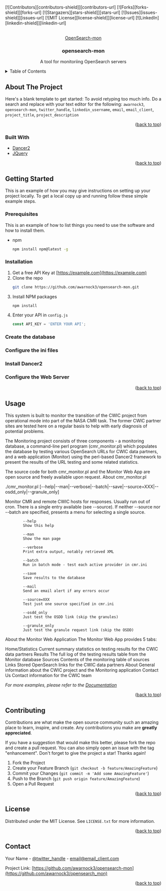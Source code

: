<div id="top"></div>

<!-- PROJECT SHIELDS -->
<!--
*** I'm using markdown "reference style" links for readability.
*** Reference links are enclosed in brackets [ ] instead of parentheses ( ).
*** See the bottom of this document for the declaration of the reference variables
*** for contributors-url, forks-url, etc. This is an optional, concise syntax you may use.
*** https://www.markdownguide.org/basic-syntax/#reference-style-links
-->
[![Contributors][contributors-shield]][contributors-url]
[![Forks][forks-shield]][forks-url]
[![Stargazers][stars-shield]][stars-url]
[![Issues][issues-shield]][issues-url]
[![MIT License][license-shield]][license-url]
[![LinkedIn][linkedin-shield]][linkedin-url]



<!-- PROJECT LOGO -->
<br />
<div align="center">
  <a href="https://github.com/awarnock3/opensearch_mon">
    OpenSearch-mon
<!--    <img src="images/logo.png" alt="Logo" width="80" height="80"> -->
  </a>

  <h3 align="center">opensearch-mon</h3>

  <p align="center">
    A tool for monitoriing OpenSearch servers
    <!--
    <br />
    <a href="https://github.com/awarnock3/opensearch-mon"><strong>Explore the docs »</strong></a>
    <br />
    <br />
    <a href="https://github.com/awarnock3/opensearch-mon">View Demo</a>
    ·
    <a href="https://github.com/awarnock3/opensearch-mon/issues">Report Bug</a>
    ·
    <a href="https://github.com/awarnock3/opensearch-mon/issues">Request Feature</a>
    -->
  </p>
</div>



<!-- TABLE OF CONTENTS -->
<details>
  <summary>Table of Contents</summary>
  <ol>
    <li>
      <a href="#about-the-project">About The Project</a>
      <ul>
        <li><a href="#built-with">Built With</a></li>
      </ul>
    </li>
    <li>
      <a href="#getting-started">Getting Started</a>
      <ul>
        <li><a href="#prerequisites">Prerequisites</a></li>
        <li><a href="#installation">Installation</a></li>
      </ul>
    </li>
    <li><a href="#usage">Usage</a></li>
    <li><a href="#roadmap">Roadmap</a></li>
    <li><a href="#contributing">Contributing</a></li>
    <li><a href="#license">License</a></li>
    <li><a href="#contact">Contact</a></li>
    <li><a href="#acknowledgments">Acknowledgments</a></li>
  </ol>
</details>



<!-- ABOUT THE PROJECT -->
## About The Project

<!-- [![Product Name Screen Shot][product-screenshot]](https://example.com) -->

Here's a blank template to get started: To avoid retyping too much info. Do a search and replace with your text editor for the following: `awarnock3`, `opensearch-mon`, `twitter_handle`, `linkedin_username`, `email`, `email_client`, `project_title`, `project_description`

<p align="right">(<a href="#top">back to top</a>)</p>



### Built With

* [Dancer2](https://metacpan.org/pod/Dancer2)
* [JQuery](https://jquery.com)

<p align="right">(<a href="#top">back to top</a>)</p>



<!-- GETTING STARTED -->
## Getting Started

This is an example of how you may give instructions on setting up your project locally.
To get a local copy up and running follow these simple example steps.

### Prerequisites

This is an example of how to list things you need to use the software and how to install them.
* npm
  ```sh
  npm install npm@latest -g
  ```

### Installation

1. Get a free API Key at [https://example.com](https://example.com)
2. Clone the repo
   ```sh
   git clone https://github.com/awarnock3/opensearch-mon.git
   ```
3. Install NPM packages
   ```sh
   npm install
   ```
4. Enter your API in `config.js`
   ```js
   const API_KEY = 'ENTER YOUR API';
   ```

### Create the database

### Configure the ini files

### Install Dancer2

### Configure the Web Server

<p align="right">(<a href="#top">back to top</a>)</p>



<!-- USAGE EXAMPLES -->
## Usage



This system is built to monitor the transition of the CWIC project from operational mode into part of the NASA CMR task. The former CWIC partner sites are tested here on a regular basis to help with early diagnosis of potential problems.

The Monitoring project consists of three components - a monitoring database, a command-line perl program (cmr_monitor.pl) which populates the database by testing various OpenSearch URLs for CWIC data partners, and a web application (Monitor) using the perl-based Dancer2 framework to present the results of the URL testing and some related statistics.

The source code for both cmr_monitor.pl and the Monitor Web App are open source and freely available upon request.
About cmr_monitor.pl

./cmr_monitor.pl [--help|--man|--verbose|--batch|--save|--source=XXX|--osdd_only|--granule_only]

Monitor CMR and remote CWIC hosts for responses. Usually run out of cron. There is a single entry available (see --source). If neither --source nor --batch are specified, presents a menu for selecting a single source.

            --help
            Show this help

            --man
            Show the man page

            --verbose
            Print extra output, notably retrieved XML

            --batch
            Run in batch mode - test each active provider in cmr.ini

            --save
            Save results to the database

            --mail
            Send an email alert if any errors occur

            --source=XXX
            Test just one source specified in cmr.ini

            --osdd_only
            Just test the OSDD link (skip the granules)

            --granule_only
            Just test the granule request link (skip the OSDD)
            

About the Monitor Web Application
The Monitor Web App provides 5 tabs:

Home/Statistics
    Current summary statistics on testing results for the CWIC data partners
Results
    The full log of the testing results table from the Monitor database
Sources
    Contents of the monitoring table of sources
Links
    Stored OpenSearch links for the CWIC data partners
About
    General information about the CWIC project and the Monitoring application
Contact Us
    Contact information for the CWIC team


_For more examples, please refer to the [Documentation](https://example.com)_

<p align="right">(<a href="#top">back to top</a>)</p>



<!-- ROADMAP 
## Roadmap

- [] Feature 1
- [] Feature 2
- [] Feature 3
    - [] Nested Feature

See the [open issues](https://github.com/awarnock3/opensearch-mon/issues) for a full list of proposed features (and known issues).

<p align="right">(<a href="#top">back to top</a>)</p>

-->

<!-- CONTRIBUTING -->
## Contributing

Contributions are what make the open source community such an amazing place to learn, inspire, and create. Any contributions you make are **greatly appreciated**.

If you have a suggestion that would make this better, please fork the repo and create a pull request. You can also simply open an issue with the tag "enhancement".
Don't forget to give the project a star! Thanks again!

1. Fork the Project
2. Create your Feature Branch (`git checkout -b feature/AmazingFeature`)
3. Commit your Changes (`git commit -m 'Add some AmazingFeature'`)
4. Push to the Branch (`git push origin feature/AmazingFeature`)
5. Open a Pull Request

<p align="right">(<a href="#top">back to top</a>)</p>



<!-- LICENSE -->
## License

Distributed under the MIT License. See `LICENSE.txt` for more information.

<p align="right">(<a href="#top">back to top</a>)</p>



<!-- CONTACT -->
## Contact

Your Name - [@twitter_handle](https://twitter.com/twitter_handle) - email@email_client.com

Project Link: [https://github.com/awarnock3/opensearch-mon](https://github.com/awarnock3/opensearch_mon)

<p align="right">(<a href="#top">back to top</a>)</p>



<!-- ACKNOWLEDGMENTS
## Acknowledgments

* []()
* []()
* []()

<p align="right">(<a href="#top">back to top</a>)</p>

-->

<!-- MARKDOWN LINKS & IMAGES -->
<!-- https://www.markdownguide.org/basic-syntax/#reference-style-links
[contributors-shield]: https://img.shields.io/github/contributors/awarnock3/opensearch-mon.svg?style=for-the-badge
[contributors-url]: https://github.com/awarnock3/opensearch-mon/graphs/contributors
[forks-shield]: https://img.shields.io/github/forks/awarnock3/opensearch-mon.svg?style=for-the-badge
[forks-url]: https://github.com/awarnock3/opensearch-mon/network/members
[stars-shield]: https://img.shields.io/github/stars/awarnock3/opensearch-mon.svg?style=for-the-badge
[stars-url]: https://github.com/awarnock3/opensearch-mon/stargazers
[issues-shield]: https://img.shields.io/github/issues/awarnock3/opensearch-mon.svg?style=for-the-badge
[issues-url]: https://github.com/awarnock3/opensearch-mon/issues
[license-shield]: https://img.shields.io/github/license/awarnock3/opensearch-mon.svg?style=for-the-badge
[license-url]: https://github.com/awarnock3/opensearch-mon/blob/master/LICENSE.txt
[linkedin-shield]: https://img.shields.io/badge/-LinkedIn-black.svg?style=for-the-badge&logo=linkedin&colorB=555
[linkedin-url]: https://linkedin.com/in/linkedin_username
[product-screenshot]: images/screenshot.png
-->
